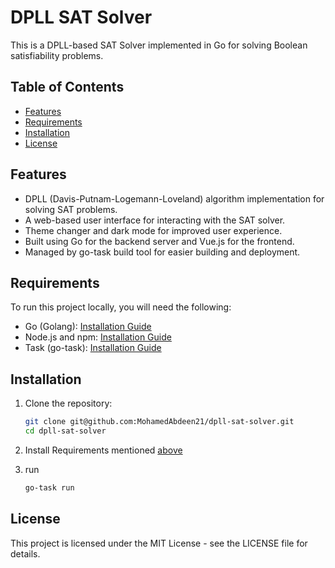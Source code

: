# DPLL SAT Solver

This is a DPLL-based SAT Solver implemented in Go for solving Boolean satisfiability problems.

## Table of Contents
- [Features](#features)
- [Requirements](#requirements)
- [Installation](#installation)
- [License](#license)

## Features

- DPLL (Davis-Putnam-Logemann-Loveland) algorithm implementation for solving SAT problems.
- A web-based user interface for interacting with the SAT solver.
- Theme changer and dark mode for improved user experience.
- Built using Go for the backend server and Vue.js for the frontend.
- Managed by go-task build tool for easier building and deployment.

## Requirements

To run this project locally, you will need the following:

- Go (Golang): [Installation Guide](https://golang.org/doc/install)
- Node.js and npm: [Installation Guide](https://nodejs.org/)
- Task (go-task): [Installation Guide](https://taskfile.dev/installation/)

## Installation

1. Clone the repository:

   ```bash
   git clone git@github.com:MohamedAbdeen21/dpll-sat-solver.git
   cd dpll-sat-solver
   ```

2. Install Requirements mentioned [above](#requirements)

3. run 

    ```bash
    go-task run
    ```

## License

This project is licensed under the MIT License - see the LICENSE file for details.
